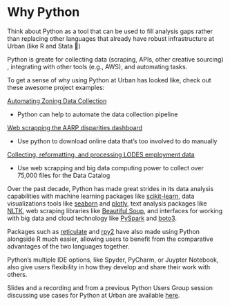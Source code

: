 # Why Python 

Think about Python as a tool that can be used to fill analysis gaps rather than replacing other languages that already have robust infrastructure at Urban (like R and Stata 👀) 

Python is greate for collecting data (scraping, APIs, other creative sourcing)​, integrating with other tools (e.g., AWS)​, and automating tasks. 

To get a sense of why using Python at Urban has looked like, check out these awesome project examples: 

[Automating Zoning Data Collection​](https://www.urban.org/research/publication/automating-zoning-data-collection)

- Python can help to automate the data collection pipeline ​

[Web scrapping the AARP disparities dashboard​](https://urbanorg.app.box.com/file/1118917755292?s=h1wzd3f0stwrlay5blrua1s2p0xgvdb9)

- Use python to download online data that’s too involved to do manually​

[Collecting, reformatting, and processing LODES employment data](https://github.com/UI-Research/lodes-census)

- Use web scrapping and big data computing power to collect over 75,000 files for the Data Catalog 

Over the past decade, Python has made great strides in its data analysis capabilities with machine learning packages like [scikit-learn](https://scikit-learn.org/stable/), data visualizations tools like [seaborn](https://seaborn.pydata.org/) and [plotly](https://plotly.com/python/), text analysis packages like [NLTK](https://www.nltk.org/), web scraping libraries like [Beautiful Soup](https://www.crummy.com/software/BeautifulSoup/), and interfaces for working with big data and cloud technology like [PySpark](https://spark.apache.org/docs/latest/api/python/) and [boto3](https://aws.amazon.com/sdk-for-python/). 

Packages such as [reticulate](https://rstudio.github.io/reticulate/) and [rpy2](https://rpy2.github.io/) have also made using Python alongside R much easier, allowing users to benefit from the comparative advantages of the two languages together. 

Python’s multiple IDE options, like Spyder, PyCharm, or Juypter Notebook, also give users flexibility in how they develop and share their work with others.

Slides and a recording and from a previous Python Users Group session discussing use cases for Python at Urban are available [here](https://urbanorg.app.box.com/folder/162248420670). 